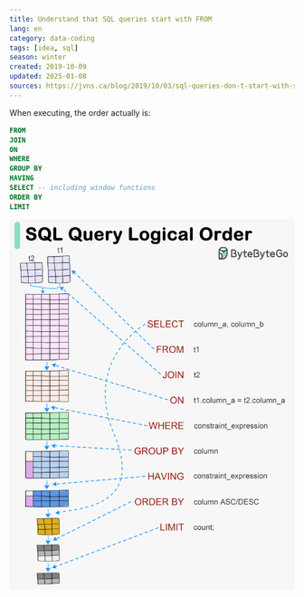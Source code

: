 ```yaml
---
title: Understand that SQL queries start with FROM
lang: en
category: data-coding
tags: [idea, sql]
season: winter
created: 2019-10-09
updated: 2025-01-08
sources: https://jvns.ca/blog/2019/10/03/sql-queries-don-t-start-with-select/
---
```


When executing, the order actually is:

```sql
FROM
JOIN
ON
WHERE
GROUP BY
HAVING
SELECT -- including window functions
ORDER BY
LIMIT
```

![](../../assets/files/sql-query-order.png)
